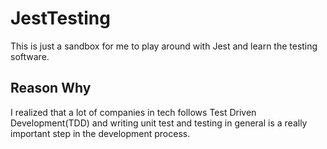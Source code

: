 # JestTesting

This is just a sandbox for me to play around with Jest and learn the testing software. 

## Reason Why

I realized that a lot of companies in tech follows Test Driven Development(TDD) and writing unit test and testing in general is a really important step in the development process.
